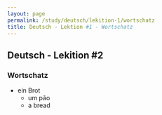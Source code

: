 ```yaml
---
layout: page
permalink: /study/deutsch/lekition-1/wortschatz
title: Deutsch - Lektion #1 - Wortschatz
---
```


## Deutsch - Lekition #2

### Wortschatz

* ein Brot
  * um pão
  * a bread
